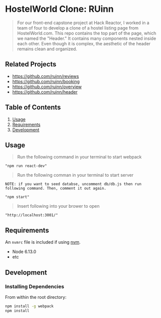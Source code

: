 # HostelWorld Clone: RUinn

> For our front-end capstone project at Hack Reactor, I worked in a team of four to develop a clone of a hostel listing page from HostelWorld.com. This repo contains the top part of the page, which we named the "Header." It contains many components nested inside each other. Even though it is complex, the aesthetic of the header remains clean and organized.

## Related Projects

-   https://github.com/ruinn/reviews
-   https://github.com/ruinn/booking
-   https://github.com/ruinn/overview
-   https://github.com/ruinn/header

## Table of Contents

1.  [Usage](#Usage)
1.  [Requirements](#requirements)
1.  [Development](#development)

## Usage

> Run the following command in your terminal to start webpack

    "npm run react-dev"

> Run the following comman in your terminal to start server

    NOTE: if you want to seed databse, uncomment db/db.js then run following command. Then, comment it out again.

    "npm start"

> Insert following into your brower to open

    "http://localhost:3001/"

## Requirements

An `nvmrc` file is included if using [nvm](https://github.com/creationix/nvm).

-   Node 6.13.0
-   etc

## Development

### Installing Dependencies

From within the root directory:

```sh
npm install -g webpack
npm install
```
